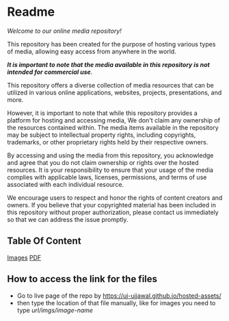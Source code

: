 # Readme

*Welcome to our online media repository!*

This repository has been created for the purpose of hosting various types of media, allowing easy access from anywhere in the world.

***It is important to note that the media available in this repository is not intended for commercial use***.

This repository offers a diverse collection of media resources that can be utilized in various online applications, websites, projects, presentations, and more.

However, it is important to note that while this repository provides a platform for hosting and accessing media, We don't claim  any ownership of the resources contained within. The media items available in the repository may be subject to intellectual property rights, including copyrights, trademarks, or other proprietary rights held by their respective owners.

By accessing and using the media from this repository, you acknowledge and agree that you do not claim ownership or rights over the hosted resources. It is your responsibility to ensure that your usage of the media complies with applicable laws, licenses, permissions, and terms of use associated with each individual resource.

We encourage users to respect and honor the rights of content creators and owners. If you believe that your copyrighted material has been included in this repository without proper authorization, please contact us immediately so that we can address the issue promptly.

## Table Of Content

[Images](./imgs/)
[PDF](./pdf)

## How to access the link for the files

- Go to live page of the repo by <https://uj-ujjawal.github.io/hosted-assets/>
- then type the location of that file manually,  like for images you need to type *url/imgs/image-name*
